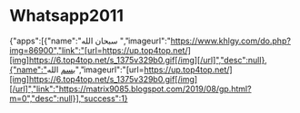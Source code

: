 # Whatsapp2011
{"apps":[{"name":"سبحان الله ","imageurl":"https://www.khlgy.com/do.php?img=86900","link":"[url=https://up.top4top.net/][img]https://6.top4top.net/s_1375v329b0.gif[/img][/url]","desc":null},{"name":"بسم الله","imageurl":"[url=https://up.top4top.net/][img]https://6.top4top.net/s_1375v329b0.gif[/img][/url]","link":"https://matrix9085.blogspot.com/2019/08/gp.html?m=0","desc":null}],"success":1}

